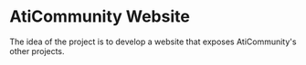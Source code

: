 # AtiCommunity Website

The idea of the project is to develop a website that exposes AtiCommunity's other projects.